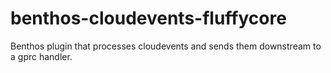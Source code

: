 # benthos-cloudevents-fluffycore
Benthos plugin that processes cloudevents and sends them downstream to a gprc handler.  
